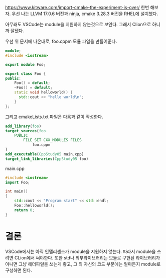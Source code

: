 https://www.kitware.com/import-cmake-the-experiment-is-over/
한번 해보자. 우선 나는 LLVM 17.0.6 버전과 ninja, cmake 3.28.3 버전을 RHEL에 설치했다.

아무래도 VSCode는 module을 지원하지 않는것으로 보인다.
그래서 Clion으로 하니까 잘됐다.

우선 위 문서에 나온대로, foo.cppm 모듈 파일을 만들어준다.
```cpp
module;
#include <iostream>

export module Foo;

export class Foo {
public:
    Foo() = default;
    ~Foo() = default;
    static void helloworld() {
      std::cout << "hello world\n";
    }
};
```
그리고 cmakeLists.txt 파일은 다음과 같이 작성한다.
```cmake
add_library(foo)
target_sources(foo
    PUBLIC
        FILE_SET CXX_MODULES FILES
            foo.cppm
)
add_executable(CppStudy05 main.cpp)
target_link_libraries(CppStudy05 foo)
```
main.cpp
```cpp
#include <iostream>
import Foo;

int main()
{
    std::cout << "Program start" << std::endl;
    Foo::helloworld();
    return 0;
}
```
# 결론
VSCode에서는 아직 인텔리센스가 module을 지원하지 않는다. 따라서 module을 쓰려면 CLion에서 써야한다.
또한 std나 외부라이브러리는 모듈로 구현된 라이브러리가 아니면 그냥 헤더파일을 쓰는게 좋고,
그 외 자신의 코드 부분에는 얼마든지 module로 구성하면 된다.